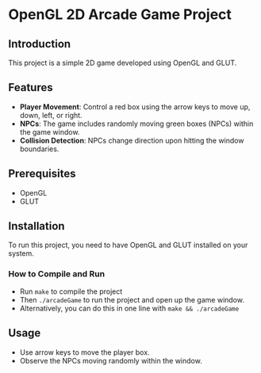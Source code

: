 # OpenGL 2D Arcade Game Project

## Introduction
This project is a simple 2D game developed using OpenGL and GLUT.

## Features
- **Player Movement**: Control a red box using the arrow keys to move up, down, left, or right.
- **NPCs**: The game includes randomly moving green boxes (NPCs) within the game window.
- **Collision Detection**: NPCs change direction upon hitting the window boundaries.

## Prerequisites
- OpenGL
- GLUT

## Installation
To run this project, you need to have OpenGL and GLUT installed on your system.

### How to Compile and Run
- Run `make` to compile the project
- Then `./arcadeGame` to run the project and open up the game window.
- Alternatively, you can do this in one line with `make && ./arcadeGame`

## Usage
- Use arrow keys to move the player box.
- Observe the NPCs moving randomly within the window.
